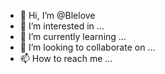 - 👋 Hi, I’m @Blelove
- 👀 I’m interested in ...
- 🌱 I’m currently learning ...
- 💞️ I’m looking to collaborate on ...
- 📫 How to reach me ...

<!---
Blelove/Blelove is a ✨ special ✨ repository because its `README.md` (this file) appears on your GitHub profile.
You can click the Preview link to take a look at your changes.
--->
